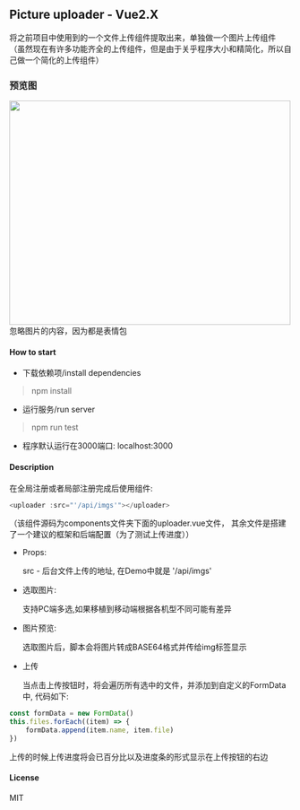 ## Picture uploader - Vue2.X
将之前项目中使用到的一个文件上传组件提取出来，单独做一个图片上传组件
（虽然现在有许多功能齐全的上传组件，但是由于关乎程序大小和精简化，所以自己做一个简化的上传组件）

### 预览图
<img src="https://github.com/watson-yan/vue-uploader/blob/master/static/preview.png" width="502" height="400"/>
忽略图片的内容，因为都是表情包

#### How to start
* 下载依赖项/install dependencies
> npm install

* 运行服务/run server
> npm run test

* 程序默认运行在3000端口: localhost:3000

#### Description
在全局注册或者局部注册完成后使用组件:
``` javascript
<uploader :src="'/api/imgs'"></uploader>
```
（该组件源码为components文件夹下面的uploader.vue文件， 其余文件是搭建了一个建议的框架和后端配置（为了测试上传进度））

* Props:

	src - 后台文件上传的地址, 在Demo中就是 '/api/imgs'

* 选取图片:

	支持PC端多选,如果移植到移动端根据各机型不同可能有差异

* 图片预览:

	选取图片后，脚本会将图片转成BASE64格式并传给img标签显示

* 上传

	当点击上传按钮时，将会遍历所有选中的文件，并添加到自定义的FormData中, 代码如下:
	
```javascript
const formData = new FormData()
this.files.forEach((item) => {
	formData.append(item.name, item.file)
})
```
上传的时候上传进度将会已百分比以及进度条的形式显示在上传按钮的右边


#### License
MIT

